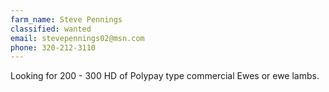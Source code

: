 ```yaml
---
farm_name: Steve Pennings
classified: wanted
email: stevepennings02@msn.com
phone: 320-212-3110
---
```


Looking for 200 - 300 HD of Polypay type commercial Ewes or ewe lambs.
